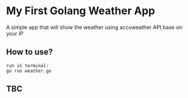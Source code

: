 # My First Golang Weather App

A simple app that will show the weather using accuweather API base on your IP

## How to use?
    run in terminal: 
    go run weather.go

## TBC 
